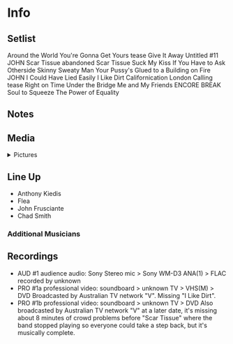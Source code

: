# Info

## Setlist

Around the World
You're Gonna Get Yours tease
Give It Away
Untitled #11 JOHN
Scar Tissue abandoned
Scar Tissue
Suck My Kiss
If You Have to Ask
Otherside
Skinny Sweaty Man
Your Pussy's Glued to a Building on Fire JOHN
I Could Have Lied
Easily
I Like Dirt
Californication
London Calling tease
Right on Time
Under the Bridge
Me and My Friends
ENCORE BREAK
Soul to Squeeze
The Power of Equality

## Notes

## Media 

<details>
  <summary>Pictures</summary>
  <!--<img alt="Setlist" title="Setlist" src="_.jpg" height="200" />
  <img alt="Clipping" title="Clipping" src="_.jpg" height="200" />
  <img alt="Flyer" title="Flyer" src="_.jpg" height="200" />-->
</details>

## Line Up

* Anthony Kiedis
* Flea
* John Frusciante
* Chad Smith

### Additional Musicians

## Recordings

* AUD #1 audience audio: Sony Stereo mic > Sony WM-D3 ANA(1) > FLAC recorded by unknown  
* PRO #1a professional video: soundboard > unknown TV > VHS(M) > DVD Broadcasted by Australian TV network "V". Missing "I Like Dirt".
* PRO #1b professional video: soundboard > unknown TV > DVD Also broadcasted by Australian TV network "V" at a later date, it's missing about 8 minutes of crowd problems before "Scar Tissue" where the band stopped playing so everyone could take a step back, but it's musically complete.